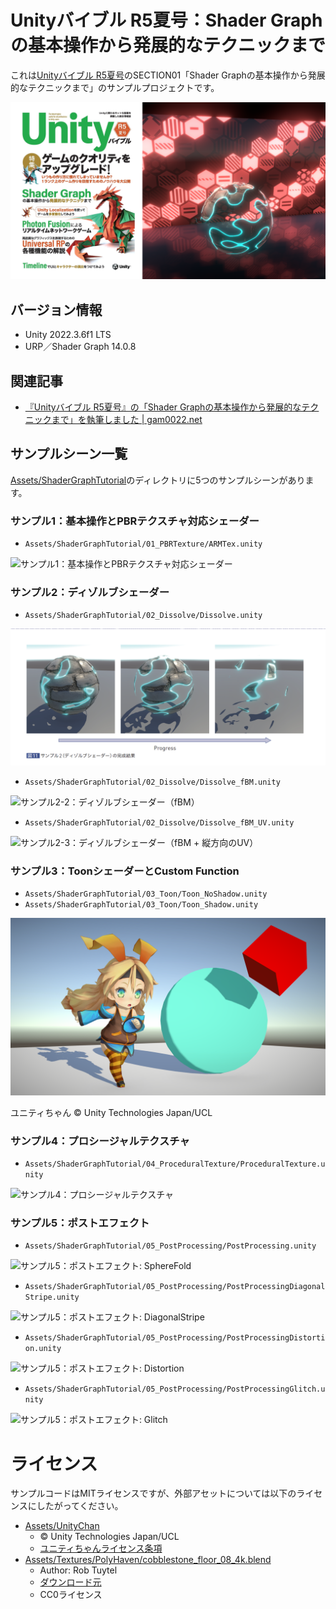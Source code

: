 # Unityバイブル R5夏号：Shader Graphの基本操作から発展的なテクニックまで

これは[Unityバイブル R5夏号](https://amzn.to/3QC10LR)のSECTION01「Shader Graphの基本操作から発展的なテクニックまで」のサンプルプロジェクトです。

![Unityバイブル R5夏号：Shader Graphの基本操作から発展的なテクニックまで](Docs/thumbnail.png)

## バージョン情報

- Unity 2022.3.6f1 LTS
- URP／Shader Graph 14.0.8

## 関連記事

- [『Unityバイブル R5夏号』の「Shader Graphの基本操作から発展的なテクニックまで」を執筆しました | gam0022.net](https://gam0022.net/blog/2023/08/07/unity-bible/)

## サンプルシーン一覧

[Assets/ShaderGraphTutorial](Assets/ShaderGraphTutorial)のディレクトリに5つのサンプルシーンがあります。

### サンプル1：基本操作とPBRテクスチャ対応シェーダー

- `Assets/ShaderGraphTutorial/01_PBRTexture/ARMTex.unity`

![サンプル1：基本操作とPBRテクスチャ対応シェーダー](Docs/01_1_TextureShader.png)

### サンプル2：ディゾルブシェーダー

- `Assets/ShaderGraphTutorial/02_Dissolve/Dissolve.unity`

![サンプル2-1：ディゾルブシェーダー](Docs/02_Dissolve.png)

- `Assets/ShaderGraphTutorial/02_Dissolve/Dissolve_fBM.unity`

![サンプル2-2：ディゾルブシェーダー（fBM）](Docs/02_5_2_ResultfBM.png)

- `Assets/ShaderGraphTutorial/02_Dissolve/Dissolve_fBM_UV.unity`

![サンプル2-3：ディゾルブシェーダー（fBM + 縦方向のUV）](Docs/02_7_1_ResultfBM_UV.png)

### サンプル3：ToonシェーダーとCustom Function

- `Assets/ShaderGraphTutorial/03_Toon/Toon_NoShadow.unity`
- `Assets/ShaderGraphTutorial/03_Toon/Toon_Shadow.unity`

![サンプル3：ToonシェーダーとCustom Function](Docs/03_5_ToonShader.png)

ユニティちゃん © Unity Technologies Japan/UCL

### サンプル4：プロシージャルテクスチャ

- `Assets/ShaderGraphTutorial/04_ProceduralTexture/ProceduralTexture.unity`

![サンプル4：プロシージャルテクスチャ](Docs/04_1_ProceduralTexture.png)

### サンプル5：ポストエフェクト

- `Assets/ShaderGraphTutorial/05_PostProcessing/PostProcessing.unity`

![サンプル5：ポストエフェクト: SphereFold](Docs/05_1_Postprocessing_SphereFold.png)

- `Assets/ShaderGraphTutorial/05_PostProcessing/PostProcessingDiagonalStripe.unity`

![サンプル5：ポストエフェクト: DiagonalStripe](Docs/05_8_DiagonalStripe.png)

- `Assets/ShaderGraphTutorial/05_PostProcessing/PostProcessingDistortion.unity`

![サンプル5：ポストエフェクト: Distortion](Docs/05_9_Distortion.png)

- `Assets/ShaderGraphTutorial/05_PostProcessing/PostProcessingGlitch.unity`

![サンプル5：ポストエフェクト: Glitch](Docs/05_10_Glitch.png)

# ライセンス

サンプルコードはMITライセンスですが、外部アセットについては以下のライセンスにしたがってください。

- [Assets/UnityChan](Assets/UnityChan)
    - © Unity Technologies Japan/UCL
    - [ユニティちゃんライセンス条項](https://unity-chan.com/contents/guideline/)
- [Assets/Textures/PolyHaven/cobblestone_floor_08_4k.blend](Assets/Textures/PolyHaven/cobblestone_floor_08_4k.blend)
    - Author: Rob Tuytel
    - [ダウンロード元](https://polyhaven.com/a/cobblestone_floor_08)
    - CC0ライセンス